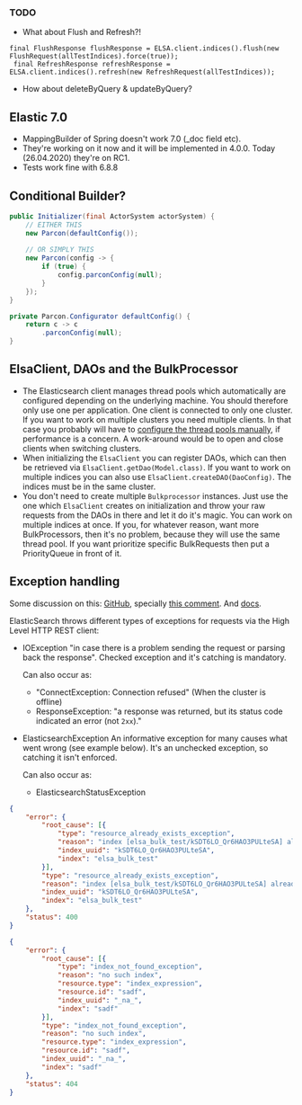 <!--- PROJECT_TOC -->



### TODO

- What about Flush and Refresh?!

```
final FlushResponse flushResponse = ELSA.client.indices().flush(new FlushRequest(allTestIndices).force(true));
 final RefreshResponse refreshResponse = ELSA.client.indices().refresh(new RefreshRequest(allTestIndices));
```

- How about deleteByQuery & updateByQuery?

## Elastic 7.0

- MappingBuilder of Spring doesn't work 7.0 (_doc field etc). 
- They're working on it now and it will be implemented in 4.0.0. Today (26.04.2020) they're on RC1. 
- Tests work fine with 6.8.8



## Conditional Builder?

```java
public Initializer(final ActorSystem actorSystem) {
    // EITHER THIS
    new Parcon(defaultConfig());
    
    // OR SIMPLY THIS
    new Parcon(config -> {
        if (true) {
            config.parconConfig(null);
        }
    });
}

private Parcon.Configurator defaultConfig() {
    return c -> c
        .parconConfig(null);
}
```



## ElsaClient, DAOs and the BulkProcessor

- The Elasticsearch client manages thread pools which automatically are configured depending on the underlying machine. You should therefore only use one per application. One client is connected to only one cluster. If you want to work on multiple clusters you need multiple clients. In that case you probably will have to [configure the thread pools manually](https://www.elastic.co/guide/en/elasticsearch/reference/current/modules-threadpool.html), if performance is a concern. A work-around would be to open and close clients when switching clusters.
- When initializing the `ElsaClient` you can register DAOs, which can then be retrieved via `ElsaClient.getDao(Model.class)`. If you want to work on multiple indices you can also use `ElsaClient.createDAO(DaoConfig)`. The indices must be in the same cluster.
- You don't need to create multiple `Bulkprocessor` instances. Just use the one which `ElsaClient` creates on initialization and throw your raw requests from the DAOs in there and let it do it's magic. You can work on multiple indices at once. If you, for whatever reason, want more BulkProcessors, then it's no problem, because they will use the same thread pool. If you want prioritize specific BulkRequests then put a PriorityQueue in front of it.

 

## Exception handling

Some discussion on this: [GitHub](https://github.com/elastic/elasticsearch/issues/30334), specially [this comment](https://github.com/elastic/elasticsearch/issues/30334#issuecomment-386090562). And [docs](https://www.elastic.co/guide/en/elasticsearch/client/java-rest/current/java-rest-low-usage-responses.html#java-rest-low-usage-responses).

ElasticSearch throws different types of exceptions for requests via the High Level HTTP REST client:

- IOException 
  "in case there is a problem sending the request or parsing back the response". Checked exception and it's catching is mandatory. 

  Can also occur as:

  - "ConnectException: Connection refused" (When the cluster is offline)
  - ResponseException: "a response was returned, but its status code indicated an error (not `2xx`)."

- ElasticsearchException
  An informative exception for many causes what went wrong (see example below). It's an unchecked exception, so catching it isn't enforced. 



  Can also occur as:

  - ElasticsearchStatusException



```json
{
	"error": {
		"root_cause": [{
			"type": "resource_already_exists_exception",
			"reason": "index [elsa_bulk_test/kSDT6LO_Qr6HAO3PULteSA] already exists",
			"index_uuid": "kSDT6LO_Qr6HAO3PULteSA",
			"index": "elsa_bulk_test"
		}],
		"type": "resource_already_exists_exception",
		"reason": "index [elsa_bulk_test/kSDT6LO_Qr6HAO3PULteSA] already exists",
		"index_uuid": "kSDT6LO_Qr6HAO3PULteSA",
		"index": "elsa_bulk_test"
	},
	"status": 400
}
```

```json
{
	"error": {
		"root_cause": [{
			"type": "index_not_found_exception",
			"reason": "no such index",
			"resource.type": "index_expression",
			"resource.id": "sadf",
			"index_uuid": "_na_",
			"index": "sadf"
		}],
		"type": "index_not_found_exception",
		"reason": "no such index",
		"resource.type": "index_expression",
		"resource.id": "sadf",
		"index_uuid": "_na_",
		"index": "sadf"
	},
	"status": 404
}
```

